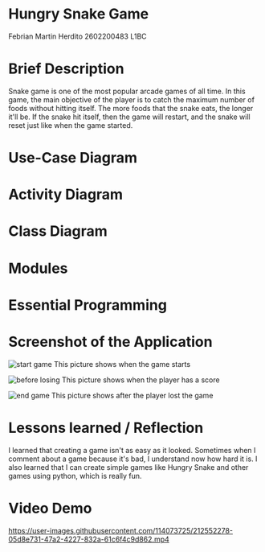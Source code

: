 # Hungry Snake Game

Febrian Martin Herdito
2602200483
L1BC

# Brief Description
Snake game is one of the most popular arcade games of all time. In this game, the main objective of the player is to catch the maximum number of foods without hitting itself. The more foods that the snake eats, the longer it'll be. If the snake hit itself, then the game will restart, and the snake will reset just like when the game started. 

# Use-Case Diagram

# Activity Diagram

# Class Diagram

# Modules

# Essential Programming

# Screenshot of the Application
![start game](https://user-images.githubusercontent.com/114073725/212553453-55e6d13c-13fa-4bb5-912e-90b9991cff9e.jpeg) 
This picture shows when the game starts



![before losing](https://user-images.githubusercontent.com/114073725/212553470-38076f9b-8642-493b-b944-a0141bdaf501.jpeg)
This picture shows when the player has a score



![end game](https://user-images.githubusercontent.com/114073725/212553473-d7a1ff64-8994-4d07-9b8c-2ed11650d069.jpeg)
This picture shows after the player lost the game



# Lessons learned / Reflection

I learned that creating a game isn't as easy as it looked. Sometimes when I comment about a game because it's bad, I understand now how hard it is. I also learned that I can create simple games like Hungry Snake and other games using python, which is really fun.

# Video Demo


https://user-images.githubusercontent.com/114073725/212552278-05d8e731-47a2-4227-832a-61c6f4c9d862.mp4




